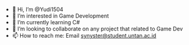 - 👋 Hi, I’m @Yudi1504
- 👀 I’m interested in Game Development
- 🌱 I’m currently learning C#
- 💞️ I’m looking to collaborate on any project that related to Game Dev
- 📫 How to reach me: Email synyster@student.untan.ac.id

<!---
Yudi1504/Yudi1504 is a ✨ special ✨ repository because its `README.md` (this file) appears on your GitHub profile.
You can click the Preview link to take a look at your changes.
--->
